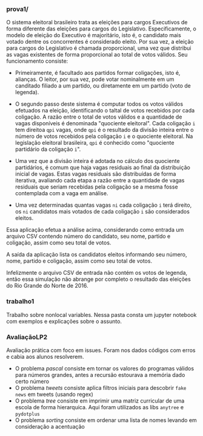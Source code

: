 ### prova1/

O sistema eleitoral brasileiro trata as eleições para cargos Executivos de forma diferente das eleições para cargos do Legislativo. Especificamente, o modelo de eleição do Executivo é majoritário, isto é, o candidato mais votado dentre os concorrentes é considerado eleito. Por sua vez, a eleição para cargos do Legislativo é chamada proporcional, uma vez que distribui as vagas existentes de forma proporcional ao total de votos válidos. Seu funcionamento consiste:

- Primeiramente, é facultado aos partidos formar coligações, isto é, alianças. O leitor, por sua vez, pode votar nominalmente em um canditado filiado a um partido, ou diretamente em um partido (voto de legenda).

- O segundo passo deste sistema é computar todos os votos válidos efetuados na eleição, identificando o taltal de votos recebidos por cada coligação. A razão entre o total de votos válidos e a quantidade de vagas disponíveis é denominada "quociente eleitoral". Cada coligação ` i ` tem direitoa ` qpi ` vagas, onde ` qpi ` é o resultado da divisão inteira entre o número de votos recebidos pela coligação ` i ` e o quociente eleitoral. Na legislação eleitoral brasileira, ` qpi ` é conhecido como "quociente partidário da coligação ` i `".

- Uma vez que a divisão inteira é adotada no cálculo dos quociente partidários, é comum que haja vagas residuais ao final da distribuição inicial de vagas. Estas vagas residuais são distribuídas de forma iterativa, avaliando cada etapa a razão entre a quantidade de vagas residuais que seriam recebidas pela coligação se a mesma fosse contemplada com a vaga em análise.

- Uma vez determinadas quantas vagas ` ni ` cada coligação ` i ` terá direito, os ` ni ` candidatos mais votados de cada coligação ` i ` são considerados eleitos.

Essa aplicação efetua a análise acima, considerando como entrada um arquivo CSV contendo número do candidato, seu nome, partido e coligação, assim como seu total de votos.

A saída da aplicação lista os candidatos eleitos informando seu número, nome, partido e coligação, assim como seu total de votos.

Infelizmente o arquivo CSV de entrada não contém os votos de legenda, então essa simulação não abrange por completo o resultado das eleições do Rio Grande do Norte de 2016.


### trabalho1

Trabalho sobre nonlocal variables. Nessa pasta consta um jupyter notebook com exemplos e explicações sobre o assunto.

### AvaliaçãoLP2

Avaliação prática com foco em issues. Foram nos dados códigos com erros e cabia aos alunos resolverem.

- O problema _pascal_ consiste em tornar os valores do programas válidos para números grandes, antes a recursão estourava a memória dado certo número
- O problema _tweets_ consiste aplica filtros iniciais para descobrir ` fake news ` em  tweets (usando regex)
- O problema _tree_ consiste em imprimir uma matriz curricular de uma escola de forma hierarquica. Aqui foram utilizados as libs ` anytree ` e ` pydotplus `
- O problema _sorting_ consiste em ordenar uma lista de nomes levando em consideração a acentuação
